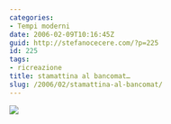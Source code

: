 ```yaml
---
categories:
- Tempi moderni
date: 2006-02-09T10:16:45Z
guid: http://stefanocecere.com/?p=225
id: 225
tags:
- ricreazione
title: stamattina al bancomat…
slug: /2006/02/stamattina-al-bancomat/
---
```


![](/wp-content/berlusconi_al_bancomat.jpg)
